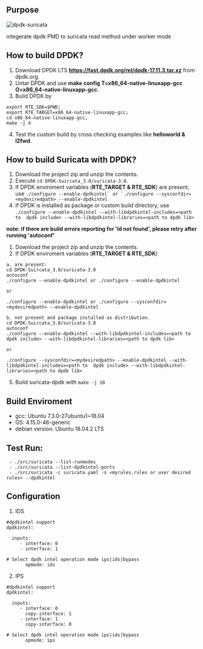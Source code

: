 ## Purpose

![dpdk-suricata](https://user-images.githubusercontent.com/1296097/62437531-3aef9000-b761-11e9-8c51-803cd9dddcc8.png)

integerate dpdk PMD to suricata read method under worker mode

## How to build DPDK?
 1. Download DPDK LTS **https://fast.dpdk.org/rel/dpdk-17.11.3.tar.xz** from dpdk.org.
 2. Untar DPDK and use **make config T=x86_64-native-linuxapp-gcc O=x86_64-native-linuxapp-gcc**.
 3. Build DPDK by 
 ```
 export RTE_SDK=$PWD; 
 export RTE_TARGET=x86_64-native-linuxapp-gcc; 
 cd x86_64-native-linuxapp-gcc, 
 make -j 4
 ```
 4. Test the custom build by cross checking examples like **helloworld & l2fwd**.

## How to build Suricata with DPDK?
 1. Download the project zip and unzip the contents.
 2. Execute ```cd DPDK-Suircata_3.0/suricata-3.0```.
 3. If DPDK enviroment variables (**RTE_TARGET & RTE_SDK**) are present, use ```./configure --enable-dpdkintel` or `./configure --sysconfdir=<mydesiredpath> --enable-dpdkintel``` 
 4. If DPDK is installed as package or custom build directory, use ```./configure --enable-dpdkintel --with-libdpdkintel-includes=<path to  dpdk include> --with-libdpdkintel-libraries=<path to dpdk lib>```
 
 **note: if there are build errors reporting for 'ld not found', please retry after running 'autoconf'**
 
1. Download the project zip and unzip the contents.
2. If DPDK enviroment variables (**RTE_TARGET & RTE_SDK**) 

```
a. are present:
cd DPDK-Suircata_3.0/suricata-3.0
autoconf
./configure --enable-dpdkintel or ./configure --enable-dpdkintel

or

./configure --enable-dpdkintel or ./configure --sysconfdir=<mydesiredpath> --enable-dpdkintel
```


 ```
b. not present and package installed as distribution. 
cd DPDK-Suircata_3.0/suricata-3.0
autoconf
./configure --enable-dpdkintel --with-libdpdkintel-includes=<path to  dpdk include> --with-libdpdkintel-libraries=<path to dpdk lib>

or 

./configure --sysconfdir=<mydesiredpath> --enable-dpdkintel --with-libdpdkintel-includes=<path to  dpdk include> --with-libdpdkintel-libraries=<path to dpdk lib>
 ```
 5. Build suricata-dpdk with `make -j 10`

## Build Enviroment

 - gcc: Ubuntu 7.3.0-27ubuntu1~18.04
 - OS: 4.15.0-46-generic
 - debian version: Ubuntu 18.04.2 LTS


## Test Run: 

```
 - ./src/suricata --list-runmodes
 - ./src/suricata --list-dpdkintel-ports
 - ./src/suricata -c suricata.yaml -s <myrules.rules or user desired rules> --dpdkintel
 ```
 
 ## Configuration
 
 1. IDS
 
 ```
 #dpdkintel support
dpdkintel:

   inputs:
      - interface: 0
      - interface: 1

 # Select dpdk intel operation mode ips|ids|bypass
        opmode: ids
 ```

2. IPS


 ```
 #dpdkintel support
dpdkintel:

   inputs:
      - interface: 0
        copy-interface: 1
      - interface: 1
        copy-interface: 0

 # Select dpdk intel operation mode ips|ids|bypass
        opmode: ips
 ```
